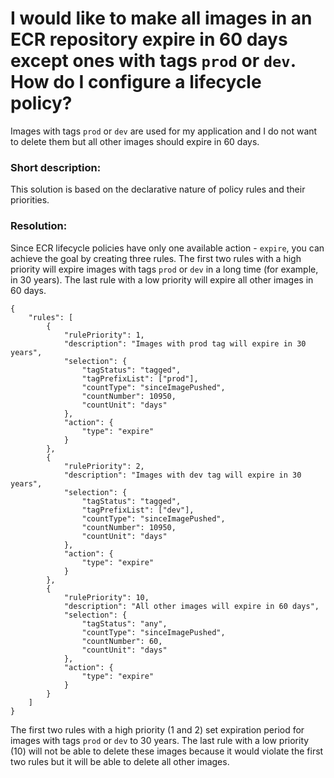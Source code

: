 # I would like to make all images in an ECR repository expire in 60 days except ones with tags `prod` or `dev`. How do I configure a lifecycle policy?
Images with tags `prod` or `dev` are used for my application and I do not want to delete them but all other images should expire in 60 days.

### Short description:
This solution is based on the declarative nature of policy rules and their priorities.

### Resolution:
Since ECR lifecycle policies have only one available action - `expire`, you can achieve the goal by creating three rules. The first two rules with a high priority 
will expire images with tags `prod` or `dev` in a long time (for example, in 30 years). The last rule with a low priority will expire all other images in 60 days.

```
{
    "rules": [
        {
            "rulePriority": 1,
            "description": "Images with prod tag will expire in 30 years",
            "selection": {
                "tagStatus": "tagged",
                "tagPrefixList": ["prod"],
                "countType": "sinceImagePushed",
                "countNumber": 10950,
                "countUnit": "days"
            },
            "action": {
                "type": "expire"
            }
        },
        {
            "rulePriority": 2,
            "description": "Images with dev tag will expire in 30 years",
            "selection": {
                "tagStatus": "tagged",
                "tagPrefixList": ["dev"],
                "countType": "sinceImagePushed",
                "countNumber": 10950,
                "countUnit": "days"
            },
            "action": {
                "type": "expire"
            }
        },
        {
            "rulePriority": 10,
            "description": "All other images will expire in 60 days",
            "selection": {
                "tagStatus": "any",
                "countType": "sinceImagePushed",
                "countNumber": 60,
                "countUnit": "days"
            },
            "action": {
                "type": "expire"
            }
        }
    ]
}
```
The first two rules with a high priority (1 and 2) set expiration period for images with tags `prod` or `dev` to 30 years.
The last rule with a low priority (10) will not be able to delete these images because it would violate the first two rules 
but it will be able to delete all other images.


